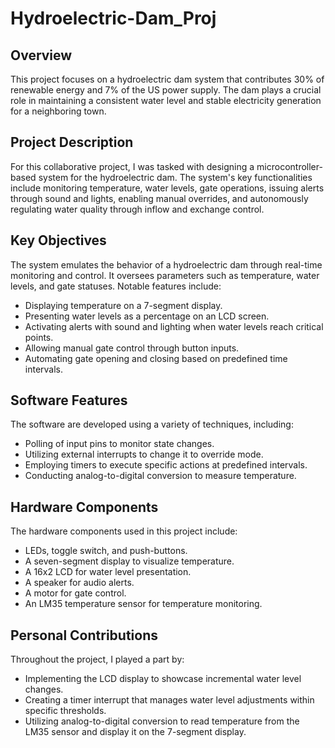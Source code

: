# Hydroelectric-Dam_Proj

## Overview

This project focuses on a hydroelectric dam system that contributes 30% of renewable energy and 7% of the US power supply. The dam plays a crucial role in maintaining a consistent water level and stable electricity generation for a neighboring town.

## Project Description

For this collaborative project, I was tasked with designing a microcontroller-based system for the hydroelectric dam. The system's key functionalities include monitoring temperature, water levels, gate operations, issuing alerts through sound and lights, enabling manual overrides, and autonomously regulating water quality through inflow and exchange control.

## Key Objectives

The system emulates the behavior of a hydroelectric dam through real-time monitoring and control. It oversees parameters such as temperature, water levels, and gate statuses. Notable features include:

- Displaying temperature on a 7-segment display.
- Presenting water levels as a percentage on an LCD screen.
- Activating alerts with sound and lighting when water levels reach critical points.
- Allowing manual gate control through button inputs.
- Automating gate opening and closing based on predefined time intervals.

## Software Features

The software are developed using a variety of techniques, including:

- Polling of input pins to monitor state changes.
- Utilizing external interrupts to change it to override mode.
- Employing timers to execute specific actions at predefined intervals.
- Conducting analog-to-digital conversion to measure temperature.

## Hardware Components

The hardware components used in this project include:

- LEDs, toggle switch, and push-buttons.
- A seven-segment display to visualize temperature.
- A 16x2 LCD for water level presentation.
- A speaker for audio alerts.
- A motor for gate control.
- An LM35 temperature sensor for temperature monitoring.

## Personal Contributions

Throughout the project, I played a part by:

- Implementing the LCD display to showcase incremental water level changes.
- Creating a timer interrupt that manages water level adjustments within specific thresholds.
- Utilizing analog-to-digital conversion to read temperature from the LM35 sensor and display it on the 7-segment display.
